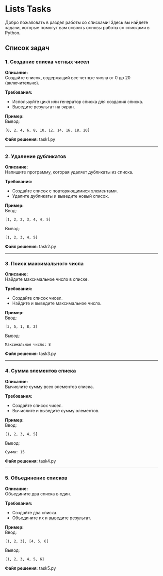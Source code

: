 # Lists Tasks

Добро пожаловать в раздел работы со списками! Здесь вы найдете задачи, которые помогут вам освоить основы работы со списками в Python.

## Список задач

### 1. Создание списка четных чисел
**Описание:**  
Создайте список, содержащий все четные числа от 0 до 20 (включительно).  

**Требования:**  
- Используйте цикл или генератор списка для создания списка.
- Выведите результат на экран.

**Пример:**  
Вывод:  
~~~
[0, 2, 4, 6, 8, 10, 12, 14, 16, 18, 20]
~~~

**Файл решения:** task1.py

---

### 2. Удаление дубликатов
**Описание:**  
Напишите программу, которая удаляет дубликаты из списка.  

**Требования:**  
- Создайте список с повторяющимися элементами.
- Удалите дубликаты и выведите новый список.

**Пример:**  
Ввод:  
~~~
[1, 2, 2, 3, 4, 4, 5]
~~~
Вывод:  
~~~
[1, 2, 3, 4, 5]
~~~

**Файл решения:** task2.py

---

### 3. Поиск максимального числа
**Описание:**  
Найдите максимальное число в списке.  

**Требования:**  
- Создайте список чисел.
- Найдите и выведите максимальное число.

**Пример:**  
Ввод:  
~~~
[3, 5, 1, 8, 2]
~~~
Вывод:  
~~~
Максимальное число: 8
~~~

**Файл решения:** task3.py

---

### 4. Сумма элементов списка
**Описание:**  
Вычислите сумму всех элементов списка.  

**Требования:**  
- Создайте список чисел.
- Вычислите и выведите сумму элементов.

**Пример:**  
Ввод:  
~~~
[1, 2, 3, 4, 5]
~~~
Вывод:  
~~~
Сумма: 15
~~~

**Файл решения:** task4.py

---

### 5. Объединение списков
**Описание:**  
Объедините два списка в один.  

**Требования:**  
- Создайте два списка.
- Объедините их и выведите результат.

**Пример:**  
Ввод:  
~~~
[1, 2, 3], [4, 5, 6]
~~~
Вывод:  
~~~
[1, 2, 3, 4, 5, 6]
~~~

**Файл решения:** task5.py